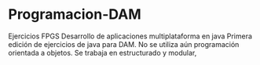 # Programacion-DAM
Ejercicios FPGS Desarrollo de aplicaciones multiplataforma en java
Primera edición de ejercicios de java para DAM. 
No se utiliza aún programación orientada a objetos.
Se trabaja en estructurado y modular,
